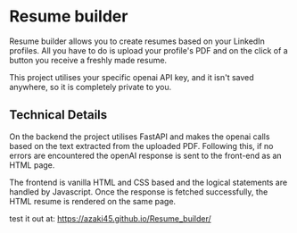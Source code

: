 # Resume builder

Resume builder allows you to create resumes based on your LinkedIn profiles. All you have to do is upload your profile's PDF and on the click of a button you receive a freshly made resume.

This project utilises your specific openai API key, and it isn't saved anywhere, so it is completely private to you.

## Technical Details

On the backend the project utilises FastAPI and makes the openai calls based on the text extracted from the uploaded PDF. Following this, if no errors are encountered the openAI response is sent to the front-end as an HTML page.

The frontend is vanilla HTML and CSS based and the logical statements are handled by Javascript. Once the response is fetched successfully, the HTML resume is rendered on the same page.

test it out at: https://azaki45.github.io/Resume_builder/
